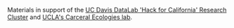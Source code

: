 Materials in support of the [UC Davis DataLab 'Hack for California' Research Cluster](http://ds.lib.ucdavis.edu/hack-for-california/) and [UCLA's Carceral Ecologies lab](https://socgen.ucla.edu/people/nicholas-shapiro/).
